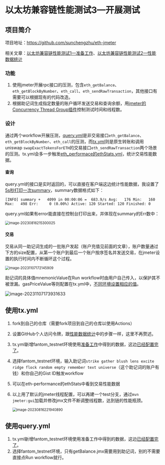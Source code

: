 # 以太坊兼容链性能测试3—开展测试

## 项目简介

项目地址：https://github.com/sunchengzhu/eth-jmeter

相关文章：[以太坊兼容链性能测试1—准备工作](https://github.com/sunchengzhu/md/blob/main/docs/eth-prepare.md)、[以太坊兼容链性能测试2—性能数据统计](https://github.com/sunchengzhu/md/blob/main/docs/eth-performance.md)

### 功能

1. 使用jmeter开展rpc接口的压测，包含`eth_getBalance`、`eth_getBlockByNumber`、`eth_call`、`eth_sendRawTransaction`，其他接口有需要可以根据现有的代码改造。
1. 根据助记词生成指定数量的账户循环发送交易和查询余额，用[jmeter的Concurrency Thread Group插件](https://jmeter-plugins.org/wiki/ConcurrencyThreadGroup/)控制测试时间和线程数。

### 设计

通过两个workflow开展压测，[query.yml](https://github.com/sunchengzhu/eth-jmeter/blob/main/.github/workflows/query.yml)是非交易接口`eth_getBalance`、`eth_getBlockByNumber`、`eth_call`的压测，而[tx.yml](https://github.com/sunchengzhu/eth-jmeter/blob/main/.github/workflows/tx.yml)则是原生转账和调用uniswap `swapExactTokensForETH`的交易接口`eth_sendRawTransaction`两个场景的压测。tx.yml会多一步触发[eth_performace的ethStats.yml](https://github.com/sunchengzhu/eth-performance/blob/main/.github/workflows/ethStats.yml)，统计交易性能数据。

#### 查询

query.yml的接口是实时返回的，可以直接在客户端这边统计性能数据，我设置了[5s秒打印一次summary](https://github.com/sunchengzhu/eth-jmeter/blob/af87f984ddc3b43f3b70e1978731a2af9f959573/pom.xml#L68)，summary数据格式如下：

```
[INFO] summary +   4099 in 00:00:06 =  683.9/s Avg:   176 Min:   160 Max:   498 Err:     0 (0.00%) Active: 120 Started: 120 Finished: 0 
```

query.yml如果有error能直接在控制台打印出来，并体现在summary的Err数中：

<img src="https://typora-1304641378.cos.ap-shanghai.myqcloud.com/images/image-20230816215300025.png" alt="image-20230816215300025" style="zoom:80%;" />  

#### 交易

交易从同一助记词生成的一批账户发起（账户充值见前面的文章），账户数量通过下方的size配置，从第一个账户到最后一个账户按序签名并发送交易，在jmeter设置的执行时间内不断循环这个过程。

<img src="https://typora-1304641378.cos.ap-shanghai.myqcloud.com/images/image-20231107172145909.png" alt="image-20231107172145909" style="zoom:80%;" />

助记词的具体值mnemonicValue在Run workflow时由用户自己传入，以保护其不被泄漏。gasPriceValue等则配置在tx.yml中，[不同环境设置相应的值](https://github.com/sunchengzhu/eth-jmeter/blob/2661ab7c8b90256bfb9e469db1de3323ccc8a865/.github/workflows/tx.yml#L48-L53)。

![image-20231107173931633](https://typora-1304641378.cos.ap-shanghai.myqcloud.com/images/image-20231107173931633.png)

## 使用tx.yml

1. fork到自己的仓库（需要fork项目到自己的仓库以使用Actions）

2. 设置GitHub个人访问令牌，跟[性能数据统计](https://github.com/sunchengzhu/md/blob/main/docs/eth-performance.md)中的步骤一样，这里不再赘述。

3. tx.yml新增fantom_testnet环境使用[准备工作](https://github.com/sunchengzhu/md/blob/main/docs/eth-prepare.md)中得到的数据，这边[已经配置完了](https://github.com/sunchengzhu/eth-jmeter/blob/af87f984ddc3b43f3b70e1978731a2af9f959573/.github/workflows/tx.yml#L48-L53)。

4. 选择fantom_testnet环境，输入助记词`strike gather blush lens excite ridge flock random empty remember text universe`（这个助记词的账户有钱）和你自己的Gist ID触发workflow

5. 可以在eth-performance的ethStats中看到交易性能数据

6. 以上用了默认的jmeter线程配置，可以再建一个test分支，通过`mvn jmeter:gui`加载并修改jmx文件不断调整线程数，达到链的性能瓶颈。

   <img src="https://typora-1304641378.cos.ap-shanghai.myqcloud.com/images/image-20230816221940890.png" alt="image-20230816221940890" style="zoom:80%;" />  

   

## 使用query.yml

1. tx.yml新增fantom_testnet环境使用准备工作中得到的数据，这边[已经配置完了](https://github.com/sunchengzhu/eth-jmeter/blob/af87f984ddc3b43f3b70e1978731a2af9f959573/.github/workflows/query.yml#L46-L48)。
2. 选择fantom_testnet环境，只有getBalance.jmx需要用到助记词，别的不需要直接点Run workflow就行。

